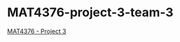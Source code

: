 # MAT4376-project-3-team-3

[MAT4376 - Project 3](https://docs.google.com/document/d/1nWnt36HMugwqQy0EldePrQP03F-1iyVns8kNMVfgggE/edit?usp=sharing)
